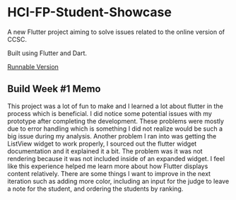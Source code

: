 # HCI-FP-Student-Showcase 
 
A new Flutter project aiming to solve issues related to the online version of CCSC.

Built using Flutter and Dart.

[Runnable Version](https://bsu-hci.github.io/HCI-FP-Student-Showcase/)

## Build Week #1 Memo 
  This project was a lot of fun to make and I learned a lot about flutter in the process which is beneficial. I did notice some potential issues with my prototype after completing the development. These problems were mostly due to error handling which is something I did not realize would be such a big issue during my analysis. Another problem I ran into was getting the ListView widget to work properly, I sourced out the flutter widget documentation and it explained it a bit. The problem was it was not rendering because it was not included inside of an expanded widget. I feel like this experience helped me learn more about how Flutter displays content relatively. There are some things I want to improve in the next iteration such as adding more color, including an input for the judge to leave a note for the student, and ordering the students by ranking.
